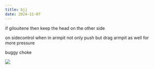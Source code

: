 ```yaml
---
title: bjj
date: 2024-11-07
---
```


if gilouitene then keep the head on the other side

on sidecontrol when in armpit not only push but drag armpit as well for more pressure

buggy choke

![](./images/bjj.svg)
